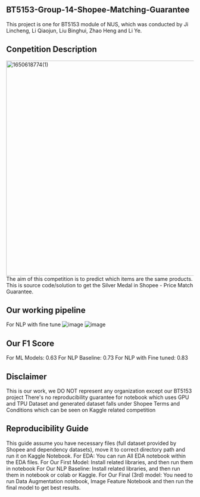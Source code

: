 ## BT5153-Group-14-Shopee-Matching-Guarantee
This project is one for BT5153 module of NUS, which was conducted by Ji Lincheng, Li Qiaojun, Liu Binghui, Zhao Heng and Li Ye.

## Conpetition Description
<img width="576" alt="1650618774(1)" src="https://user-images.githubusercontent.com/92854200/164675738-926038bf-0624-4e0b-877a-81d16af04982.png">
The aim of this competition is to predict which items are the same products. This is source code/solution to get the Silver Medal in Shopee - Price Match Guarantee.

## Our working pipeline

For NLP with fine tune
![image](https://user-images.githubusercontent.com/92854200/164682981-8716b678-9693-416a-b93e-3a3ada0ea8dd.png)
![image](https://user-images.githubusercontent.com/92854200/164682961-73d9e0e9-3ce4-4bef-ac1d-54e49d8719ed.png)

## Our F1 Score
For ML Models: 0.63
For NLP Baseline: 0.73
For NLP with Fine tuned: 0.83

## Disclaimer
This is our work, we DO NOT represent any organization except our BT5153 project
There's no reproducibility guarantee for notebook which uses GPU and TPU
Dataset and generated dataset falls under Shopee Terms and Conditions which can be seen on Kaggle related competition

## Reproducibility Guide
This guide assume you have necessary files (full dataset provided by Shopee and dependency datasets), move it to correct directory path and run it on Kaggle Notebook.
For EDA: You can run All EDA notebook within the EDA files.
For Our First Model: Install related libraries, and then run them in notebook
For Our NLP Baseline: Install related libraries, and then run them in notebook or colab or Kaggle.
For Our Final (3rd) model: You need to run Data Augmentation notebook, Image Feature Notebook and then run the final model to get best results.
